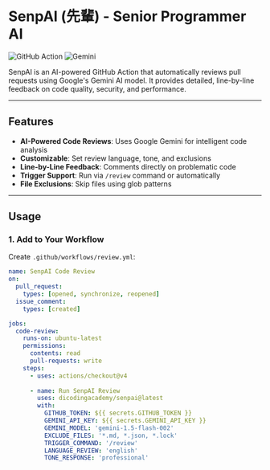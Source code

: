 # SenpAI (先輩) - Senior Programmer AI

![GitHub Action](https://img.shields.io/badge/GitHub%20Action-AI%20Code%20Review-blue)
![Gemini](https://img.shields.io/badge/Powered%20By-Google%20Gemini-orange)

SenpAI is an AI-powered GitHub Action that automatically reviews pull requests using Google's Gemini AI model. It provides detailed, line-by-line feedback on code quality, security, and performance.

---

## Features

- **AI-Powered Code Reviews**: Uses Google Gemini for intelligent code analysis
- **Customizable**: Set review language, tone, and exclusions
- **Line-by-Line Feedback**: Comments directly on problematic code
- **Trigger Support**: Run via `/review` command or automatically
- **File Exclusions**: Skip files using glob patterns
---

## Usage

### 1. Add to Your Workflow

Create `.github/workflows/review.yml`:

```yaml
name: SenpAI Code Review
on:
  pull_request:
    types: [opened, synchronize, reopened]
  issue_comment:
    types: [created]

jobs:
  code-review:
    runs-on: ubuntu-latest
    permissions:
      contents: read
      pull-requests: write
    steps:
      - uses: actions/checkout@v4
      
      - name: Run SenpAI Review
        uses: dicodingacademy/senpai@latest
        with:
          GITHUB_TOKEN: ${{ secrets.GITHUB_TOKEN }}
          GEMINI_API_KEY: ${{ secrets.GEMINI_API_KEY }}
          GEMINI_MODEL: 'gemini-1.5-flash-002'
          EXCLUDE_FILES: '*.md, *.json, *.lock'
          TRIGGER_COMMAND: '/review'
          LANGUAGE_REVIEW: 'english'
          TONE_RESPONSE: 'professional'